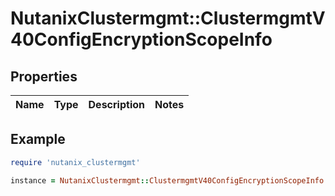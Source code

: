 # NutanixClustermgmt::ClustermgmtV40ConfigEncryptionScopeInfo

## Properties

| Name | Type | Description | Notes |
| ---- | ---- | ----------- | ----- |

## Example

```ruby
require 'nutanix_clustermgmt'

instance = NutanixClustermgmt::ClustermgmtV40ConfigEncryptionScopeInfo.new()
```

